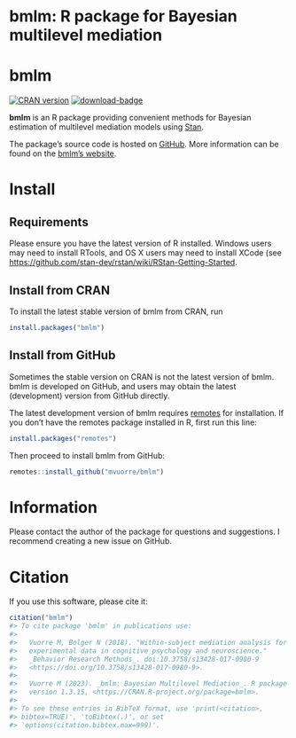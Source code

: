 bmlm: R package for Bayesian multilevel mediation
================

<!-- README.md is generated from README.Rmd. Please edit that file -->

# bmlm

[![CRAN
version](https://www.r-pkg.org/badges/version/bmlm)](https://www.r-pkg.org/pkg/bmlm)
[![download-badge](https://cranlogs.r-pkg.org/badges/bmlm)](https://cran.r-project.org/package=bmlm)

**bmlm** is an R package providing convenient methods for Bayesian
estimation of multilevel mediation models using
[Stan](https://mc-stan.org/).

The package’s source code is hosted on
[GitHub](https://github.com/mvuorre/bmlm/). More information can be
found on the [bmlm’s website](https://mvuorre.github.io/bmlm/).

# Install

## Requirements

Please ensure you have the latest version of R installed. Windows users
may need to install RTools, and OS X users may need to install XCode
(see <https://github.com/stan-dev/rstan/wiki/RStan-Getting-Started>.

## Install from CRAN

To install the latest stable version of bmlm from CRAN, run

``` r
install.packages("bmlm")
```

## Install from GitHub

Sometimes the stable version on CRAN is not the latest version of bmlm.
bmlm is developed on GitHub, and users may obtain the latest
(development) version from GitHub directly.

The latest development version of bmlm requires
[remotes](https://cran.r-project.org/package=remotes) for installation.
If you don’t have the remotes package installed in R, first run this
line:

``` r
install.packages("remotes")
```

Then proceed to install bmlm from GitHub:

``` r
remotes::install_github("mvuorre/bmlm")
```

# Information

Please contact the author of the package for questions and suggestions.
I recommend creating a new issue on GitHub.

# Citation

If you use this software, please cite it:

``` r
citation("bmlm")
#> To cite package 'bmlm' in publications use:
#> 
#>   Vuorre M, Bolger N (2018). "Within-subject mediation analysis for
#>   experimental data in cognitive psychology and neuroscience."
#>   _Behavior Research Methods_. doi:10.3758/s13428-017-0980-9
#>   <https://doi.org/10.3758/s13428-017-0980-9>.
#> 
#>   Vuorre M (2023). _bmlm: Bayesian Multilevel Mediation_. R package
#>   version 1.3.15, <https://CRAN.R-project.org/package=bmlm>.
#> 
#> To see these entries in BibTeX format, use 'print(<citation>,
#> bibtex=TRUE)', 'toBibtex(.)', or set
#> 'options(citation.bibtex.max=999)'.
```
